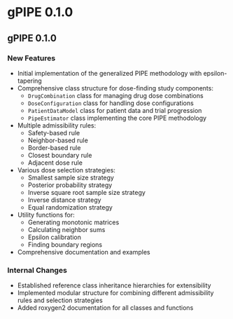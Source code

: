 # gPIPE 0.1.0

## gPIPE 0.1.0

### New Features

* Initial implementation of the generalized PIPE methodology with epsilon-tapering
* Comprehensive class structure for dose-finding study components:
  * `DrugCombination` class for managing drug dose combinations
  * `DoseConfiguration` class for handling dose configurations
  * `PatientDataModel` class for patient data and trial progression
  * `PipeEstimator` class implementing the core PIPE methodology
* Multiple admissibility rules:
  * Safety-based rule
  * Neighbor-based rule
  * Border-based rule
  * Closest boundary rule
  * Adjacent dose rule
* Various dose selection strategies:
  * Smallest sample size strategy
  * Posterior probability strategy
  * Inverse square root sample size strategy
  * Inverse distance strategy
  * Equal randomization strategy
* Utility functions for:
  * Generating monotonic matrices
  * Calculating neighbor sums
  * Epsilon calibration
  * Finding boundary regions
* Comprehensive documentation and examples

### Internal Changes

* Established reference class inheritance hierarchies for extensibility
* Implemented modular structure for combining different admissibility rules and selection strategies
* Added roxygen2 documentation for all classes and functions
